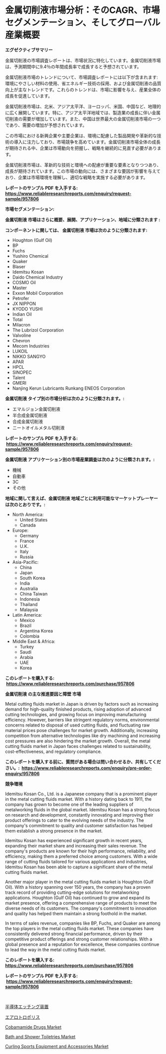 <p><h1>金属切削液市場分析：そのCAGR、市場セグメンテーション、そしてグローバル産業概要</h1></p><p><strong>エグゼクティブサマリー</strong></p>
<p><p>金属切削液の市場調査レポートは、市場状況に特化しています。金属切削液市場は、予測期間中に9.4％の年間成長率で成長すると予想されています。</p><p>金属切削液市場のトレンドについて、市場調査レポートには以下が含まれます: 環境にやさしい材料の使用、省エネルギー技術の採用、および金属切削液の品質向上が主なトレンドです。これらのトレンドは、市場に影響を与え、産業全体の成長を促進しています。</p><p>金属切削液市場は、北米、アジア太平洋、ヨーロッパ、米国、中国など、地理的に広く展開しています。特に、アジア太平洋地域では、製造業の成長に伴い金属切削液の需要が増加しています。また、中国は世界最大の金属切削液市場の一つであり、需要の増加が予想されています。</p><p>この市場における新興企業や主要企業は、環境に配慮した製品開発や革新的な技術の導入に注力しており、市場競争を高めています。金属切削液市場全体の成長が期待される中、企業は市場動向を把握し、戦略を継続的に見直す必要があります。</p><p>金属切削液市場は、革新的な技術と環境への配慮が重要な要素となりつつあり、成長が期待されています。この市場の動向には、さまざまな要因が影響を与えており、企業は市場環境を理解し、適切な戦略を実施する必要があります。</p></p>
<p><strong>レポートのサンプル PDF を入手する: <a href="https://www.reliableresearchreports.com/enquiry/request-sample/957806">https://www.reliableresearchreports.com/enquiry/request-sample/957806</a></strong></p>
<p><strong>市場セグメンテーション:</strong></p>
<p><strong> 金属切削液 市場はさらに概要、展開、アプリケーション、地域に分類されます :</strong></p>
<p><strong>コンポーネントに関しては、 金属切削液 市場は次のように分類されます: &nbsp;</strong></p>
<p><ul><li>Houghton (Gulf Oil)</li><li>BP</li><li>Fuchs</li><li>Yushiro Chemical</li><li>Quaker</li><li>Blaser</li><li>Idemitsu Kosan</li><li>Daido Chemical Industry</li><li>COSMO Oil</li><li>Master</li><li>Exxon Mobil Corporation</li><li>Petrofer</li><li>JX NIPPON</li><li>KYODO YUSHI</li><li>Indian Oil</li><li>Total</li><li>Milacron</li><li>The Lubrizol Corporation</li><li>Valvoline</li><li>Chevron</li><li>Mecom Industries</li><li>LUKOIL</li><li>NIKKO SANGYO</li><li>APAR</li><li>HPCL</li><li>SINOPEC</li><li>Talent</li><li>GMERI</li><li>Nanjing Kerun Lubricants
    Runkang
    ENEOS Corporation</li></ul></p>
<p><strong> 金属切削液 タイプ別の市場分析は次のように分類されます。:</strong></p>
<p><ul><li>エマルジョン金属切削液</li><li>半合成金属切削液</li><li>合成金属切削液</li><li>ニートオイルメタル切削液</li></ul></p>
<p><strong>レポートのサンプル PDF を入手する: &nbsp;<a href="https://www.reliableresearchreports.com/enquiry/request-sample/957806">https://www.reliableresearchreports.com/enquiry/request-sample/957806</a></strong></p>
<p><strong> 金属切削液 アプリケーション別の市場産業調査は次のように分類されます。:</strong></p>
<p><ul><li>機械</li><li>自動車</li><li>3C</li><li>その他</li></ul></p>
<p><strong>地域に関して言えば、金属切削液 地域ごとに利用可能なマーケットプレーヤーは次のとおりです。:</strong></p>
<p><ul>
    <li>
        North America:
        <ul>
            <li>United States</li>
            <li>Canada</li>
        </ul>
    </li>
    <li>
        Europe:
        <ul>
            <li>Germany</li>
            <li>France</li>
            <li>U.K.</li>
            <li>Italy</li>
            <li>Russia</li>
        </ul>
    </li>
    <li>
        Asia-Pacific:
        <ul>
            <li>China</li>
            <li>Japan</li>
            <li>South Korea</li>
            <li>India</li>
            <li>Australia</li>
            <li>China Taiwan</li>
            <li>Indonesia</li>
            <li>Thailand</li>
            <li>Malaysia</li>
        </ul>
    </li>
    <li>
        Latin America:
        <ul>
            <li>Mexico</li>
            <li>Brazil</li>
            <li>Argentina Korea</li>
            <li>Colombia</li>
        </ul>
    </li>
    <li>
        Middle East & Africa:
        <ul>
            <li>Turkey</li>
            <li>Saudi</li>
            <li>Arabia</li>
            <li>UAE</li>
            <li>Korea</li>
        </ul>
    </li>
    </ul></p>
<p><strong>このレポートを購入する: &nbsp;<a href="https://www.reliableresearchreports.com/purchase/957806">https://www.reliableresearchreports.com/purchase/957806</a></strong></p>
<p><strong>金属切削液 の主な推進要因と障壁 市場</strong></p>
<p><p>Metal cutting fluids market in Japan is driven by factors such as increasing demand for high-quality finished products, rising adoption of advanced cutting technologies, and growing focus on improving manufacturing efficiency. However, barriers like stringent regulatory norms, environmental concerns related to disposal of used cutting fluids, and fluctuating raw material prices pose challenges for market growth. Additionally, increasing competition from alternative technologies like dry machining and increasing cost pressures are also hindering the market growth. Overall, the metal cutting fluids market in Japan faces challenges related to sustainability, cost-effectiveness, and regulatory compliance.</p></p>
<p><strong>このレポートを購入する前に、質問がある場合は問い合わせるか、共有してください。:&nbsp; <a href="https://www.reliableresearchreports.com/enquiry/pre-order-enquiry/957806">https://www.reliableresearchreports.com/enquiry/pre-order-enquiry/957806</a></strong></p>
<p><strong>競争環境</strong></p>
<p><p>Idemitsu Kosan Co., Ltd. is a Japanese company that is a prominent player in the metal cutting fluids market. With a history dating back to 1911, the company has grown to become one of the leading suppliers of metalworking fluids in the global market. Idemitsu Kosan has a strong focus on research and development, constantly innovating and improving their product offerings to cater to the evolving needs of the industry. The company's commitment to quality and customer satisfaction has helped them establish a strong presence in the market.</p><p>Idemitsu Kosan has experienced significant growth in recent years, expanding their market share and increasing their sales revenue. The company's products are known for their high performance, reliability, and efficiency, making them a preferred choice among customers. With a wide range of cutting fluids tailored for various applications and industries, Idemitsu Kosan has been able to capture a significant share of the metal cutting fluids market.</p><p>Another major player in the metal cutting fluids market is Houghton (Gulf Oil). With a history spanning over 150 years, the company has a proven track record of providing cutting-edge solutions for metalworking applications. Houghton (Gulf Oil) has continued to grow and expand its market presence, offering a comprehensive range of products to meet the diverse needs of its customers. The company's commitment to innovation and quality has helped them maintain a strong foothold in the market.</p><p>In terms of sales revenue, companies like BP, Fuchs, and Quaker are among the top players in the metal cutting fluids market. These companies have consistently delivered strong financial performance, driven by their competitive product offerings and strong customer relationships. With a global presence and a reputation for excellence, these companies continue to lead the way in the metal cutting fluids market.</p></p>
<p><strong>このレポートを購入する: &nbsp; <a href="https://www.reliableresearchreports.com/purchase/957806">https://www.reliableresearchreports.com/purchase/957806</a></strong></p>
<p><strong>レポートのサンプル PDF を入手する: &nbsp;<a href="https://www.reliableresearchreports.com/enquiry/request-sample/957806">https://www.reliableresearchreports.com/enquiry/request-sample/957806</a></strong><strong></strong></p>
<p>&nbsp;</p>
<p><p><a href="https://github.com/DonaldShaw1965/Market-Research-Report-List-1/blob/main/43255706955.md">半導体エッチング装置</a></p><p><a href="https://medium.com/@estasprer20231/%E3%82%A8%E3%82%A2%E3%83%AD%E3%83%88%E3%83%AD%E3%83%9D%E3%83%AA%E3%82%B9%E5%B8%82%E5%A0%B4%E5%88%86%E6%9E%90%E3%81%8A%E3%82%88%E3%81%B3%E3%82%B5%E3%82%A4%E3%82%BA%E4%BA%88%E6%B8%AC%E3%81%AF-2024%E5%B9%B4%E3%81%8B%E3%82%892031%E5%B9%B4%E3%81%BE%E3%81%A7%E3%81%AE%E6%9C%9F%E9%96%93%E3%81%AB%E3%81%A4%E3%81%84%E3%81%A6%E8%A1%8C%E3%82%8F%E3%82%8C%E3%81%BE%E3%81%99-325e9f641742">エアロトロポリス</a></p><p><a href="https://issuu.com/reportprime-2/docs/cobamamide-drugs-market-size-2030.pptx">Cobamamide Drugs Market</a></p><p><a href="https://github.com/mauripalmi/Market-Research-Report-List-2/blob/main/bath-and-shower-toiletries-market.md">Bath and Shower Toiletries Market</a></p><p><a href="https://github.com/gulaimolin/Market-Research-Report-List-3/blob/main/curling-sports-equipment-and-accessories-market.md">Curling Sports Equipment and Accessories Market</a></p></p>